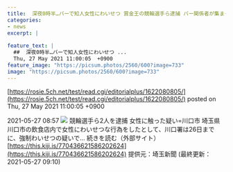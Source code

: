 ```yaml
---
title:  深夜0時半…バーで知人女性にわいせつ 賞金王の競輪選手ら逮捕 バー関係者が集まって飲食中に  
categories:
- news
excerpt: |
  
feature_text: |
  ##  深夜0時半…バーで知人女性にわいせつ ...
  Thu, 27 May 2021 11:00:05  +0900
feature_image: "https://picsum.photos/2560/600?image=733"
image: "https://picsum.photos/2560/600?image=733"
---
```


[https://rosie.5ch.net/test/read.cgi/editorialplus/1622080805/](https://rosie.5ch.net/test/read.cgi/editorialplus/1622080805/)
posted on Thu, 27 May 2021 11:00:05  +0900

<!--more-->

2021-05-27 08:57 ![](https://contents.oricon.co.jp/upimg/article/3/1527/1527349/detail/img400/86f7c0df34e0112841a06196acc5d6bc6a51eec7b0703ed7d489fd774fd12660.jpg) 競輪選手ら2人を逮捕 女性に触った疑い=川口市 埼玉県川口市の飲食店内で女性にわいせつな行為をしたとして、川口署は26日までに、強制わいせつの疑いで... 続きを読む（外部サイト） [https://this.kiji.is/770436621586202624](https://this.kiji.is/770436621586202624) 提供元：埼玉新聞 (最終更新：2021-05-27 09:10)
